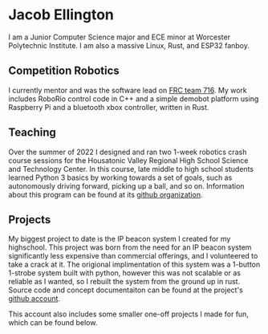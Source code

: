 # Jacob Ellington
I am a Junior Computer Science major and ECE minor at Worcester Polytechnic Institute. I am also a massive Linux, Rust, and ESP32 fanboy.


## Competition Robotics
I currently mentor and was the software lead on [FRC team 716](https://github.com/716robotics). My work includes RoboRio control code in C++ and a simple demobot platform using Raspberry Pi and a bluetooth xbox controller, written in Rust.

## Teaching
Over the summer of 2022 I designed and ran two 1-week robotics crash course sessions for the Housatonic Valley Regional High School Science and Technology Center. In this course, late middle to high school students learned Python 3 basics by working towards a set of goals, such as autonomously driving forward, picking up a ball, and so on. Information about this program can be found at its [github organization](https://github.com/HVRHScamps). 

## Projects
My biggest project to date is the IP beacon system I created for my highschool. This project was born from the need for an IP beacon system significantly less expensive than commercial offerings, and I volunteered to take a crack at it. The origional implimentation of this system was a 1-button 1-strobe system built with python, however this was not scalable or as reliable as I wanted, so I rebuilt the system from the ground up in rust. Source code and concept documentaiton can be found at the project's [github account](https://github.com/EAS-block2).

This account also includes some smaller one-off projects I made for fun, which can be found below.

